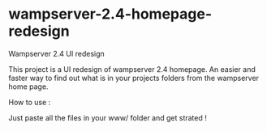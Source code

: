 # wampserver-2.4-homepage-redesign
Wampserver 2.4 UI redesign

This project is a UI redesign of wampserver 2.4 homepage. 
An easier and faster way to find out what is in your projects folders from the wampserver home page.

How to use :

Just paste all the files in your www/ folder and get strated !
